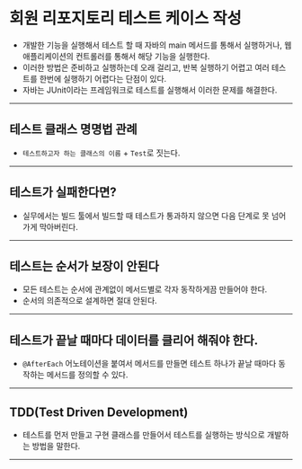 # 회원 리포지토리 테스트 케이스 작성
- 개발한 기능을 실행해서 테스트 할 때 자바의 main 메서드를 통해서 실행하거나, 웹 애플리케이션의 컨트롤러를 통해서 해당 기능을 실행한다. 
- 이러한 방법은 준비하고 실행하는데 오래 걸리고, 반복 실행하기 어렵고 여러 테스트를 한번에 실행하기 어렵다는 단점이 있다. 
- 자바는 JUnit이라는 프레임워크로 테스트를 실행해서 이러한 문제를 해결한다.

---

## 테스트 클래스 명명법 관례
- `테스트하고자 하는 클래스의 이름` + `Test`로 짓는다.

---

## 테스트가 실패한다면?
- 실무에서는 빌드 툴에서 빌드할 때 테스트가 통과하지 않으면 다음 단계로 못 넘어가게 막아버린다.

---

## 테스트는 순서가 보장이 안된다
- 모든 테스트는 순서에 관계없이 메서드별로 각자 동작하게끔 만들어야 한다.
- 순서의 의존적으로 설계하면 절대 안된다.

---

## 테스트가 끝날 때마다 데이터를 클리어 해줘야 한다.
- `@AfterEach` 어노테이션을 붙여서 메서드를 만들면 테스트 하나가 끝날 때마다 동작하는 메서드를 정의할 수 있다.

---

## TDD(Test Driven Development)
- 테스트를 먼저 만들고 구현 클래스를 만들어서 테스트를 실행하는 방식으로 개발하는 방법을 말한다.

---